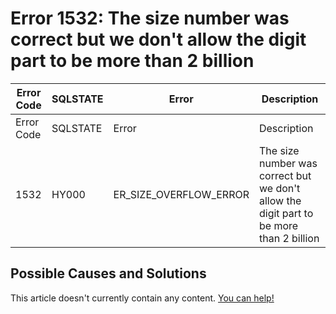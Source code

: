 
# Error 1532: The size number was correct but we don't allow the digit part to be more than 2 billion


| Error Code | SQLSTATE | Error | Description |
| --- | --- | --- | --- |
| Error Code | SQLSTATE | Error | Description |
| 1532 | HY000 | ER_SIZE_OVERFLOW_ERROR | The size number was correct but we don't allow the digit part to be more than 2 billion |




## Possible Causes and Solutions


This article doesn't currently contain any content. [You can help!](/kb/en/writing-and-editing-knowledge-base-articles/)

